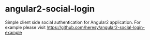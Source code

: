 # angular2-social-login
Simple client side social authentication for Angular2 application.
For example please visit https://github.com/heresy/angular2-social-login-example
